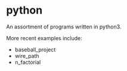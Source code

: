 # python

An assortment of programs written in python3.  

More recent examples include:
- baseball_project
- wire_path
- n_factorial
